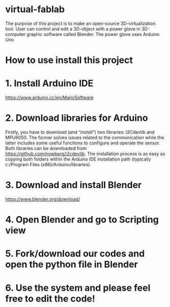 # virtual-fablab
The purpose of this project is to make an open-source 3D-virtualization tool.
User can control and edit a 3D-object with a power glove in 3D-computer graphic software called Blender.
The power glove uses Arduino Uno

# How to use install this project

# 1. Install Arduino IDE
https://www.arduino.cc/en/Main/Software

# 2. Download libraries for Arduino
Firstly, you have to download (and “install”) two libraries: I2Cdevlib and MPU6050. The former solves issues related to the communication while the latter includes some useful functions to configure and operate the sensor. Both libraries can be downloaded from https://github.com/jrowberg/i2cdevlib. 
The installation process is as easy as copying both folders within the Arduino IDE installation path (typically c:/Program Files (x86)/Arduino/libraries).

# 3. Download and install Blender
https://www.blender.org/download/

# 4. Open Blender and go to Scripting view

# 5. Fork/download our codes and open the python file in Blender

# 6. Use the system and please feel free to edit the code!
